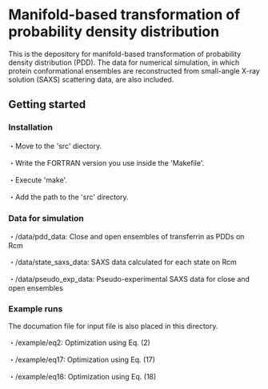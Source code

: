 # Manifold-based transformation of probability density distribution
This is the depository for manifold-based transformation of probability density distribution (PDD). 
The data for numerical simulation, in which protein conformational ensembles are reconstructed from small-angle X-ray solution (SAXS) scattering data, are also included. 

## Getting started
### Installation

・Move to the 'src' diectory.

・Write the FORTRAN version you use inside the 'Makefile'.

・Execute 'make'.

・Add the path to the 'src' directory.


### Data for simulation
・/data/pdd_data: Close and open ensembles of transferrin as PDDs on Rcm  

・/data/state_saxs_data: SAXS data calculated for each state on Rcm

・/data/pseudo_exp_data: Pseudo-experimental SAXS data for close and open ensembles


### Example runs
The documation file for input file is also placed in this directory.

・/example/eq2: Optimization using Eq. (2)

・/example/eq17: Optimization using Eq. (17)

・/example/eq18: Optimization using Eq. (18)



